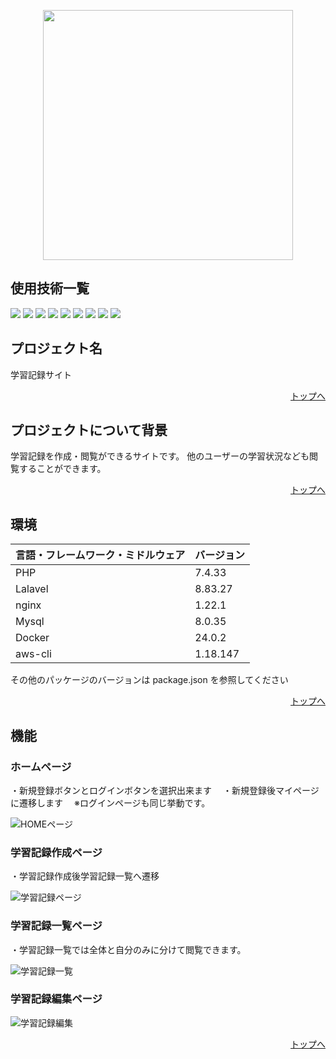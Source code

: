 <p align="center"><a href="https://laravel.com" target="_blank"><img src="https://raw.githubusercontent.com/laravel/art/master/logo-lockup/5%20SVG/2%20CMYK/1%20Full%20Color/laravel-logolockup-cmyk-red.svg" width="400"></a></p>

<div id="top"></div>

## 使用技術一覧

<!-- シールド一覧 -->
<!-- 該当するプロジェクトの中から任意のものを選ぶ-->
<p style="display: inline">
    <img src="https://img.shields.io/badge/-PHP-4F5D95.svg?logo=PHP&style=for-the-badge&logoColor=white">
    <img src="https://img.shields.io/badge/-Laravel-FF2D20.svg?logo=laravel&style=for-the-badge&logoColor=white">
    <img src="https://img.shields.io/badge/-Docker-2496ED.svg?logo=docker&style=for-the-badge&logoColor=white">
    <img src="https://img.shields.io/badge/-AWS-232F3E.svg?logo=amazonaws&style=for-the-badge">
    <img src="https://img.shields.io/badge/-CircleCI-343434.svg?logo=circleci&style=for-the-badge">
    <img src="https://img.shields.io/badge/-Nginx-009639.svg?logo=nginx&style=for-the-badge">
    <img src="https://img.shields.io/badge/-MySQL-4479A1.svg?logo=mysql&style=for-the-badge&logoColor=white">
    <img src="https://img.shields.io/badge/-PHP--FPM-8892BF.svg?logo=php&style=for-the-badge&logoColor=white">
    <img src="https://img.shields.io/badge/-bootstrap-7952B3.svg?logo=php&style=for-the-badge&logoColor=white">
</p>

## プロジェクト名

学習記録サイト

<p align="right"><a href="#top">トップへ</a></p>

<!-- プロジェクトについて -->

## プロジェクトについて背景

学習記録を作成・閲覧ができるサイトです。
他のユーザーの学習状況なども閲覧することができます。

<p align="right"><a href="#top">トップへ</a></p>

## 環境

<!-- 言語、フレームワーク、ミドルウェア、インフラの一覧とバージョンを記載 -->

| 言語・フレームワーク・ミドルウェア | バージョン   |
|--------------------------|--------------|
| PHP                      | 7.4.33       |
| Lalavel                  | 8.83.27      |
| nginx                    | 1.22.1       |
| Mysql                    | 8.0.35       |
| Docker                   | 24.0.2       |
| aws-cli                  | 1.18.147     |

その他のパッケージのバージョンは package.json を参照してください

<p align="right"><a href="#top">トップへ</a></p>

## 機能
### ホームページ　
・新規登録ボタンとログインボタンを選択出来ます　
・新規登録後マイページに遷移します　
※ログインページも同じ挙動です。　

![HOMEページ](https://github.com/task-01/lalavel-app/assets/113382858/4c3b4a68-b28d-43ec-9ef7-090d4ae5250f)

### 学習記録作成ページ  
・学習記録作成後学習記録一覧へ遷移    

![学習記録ページ](https://github.com/task-01/lalavel-app/assets/113382858/9f40a298-c460-4029-9da2-f058ea083027)

### 学習記録一覧ページ
・学習記録一覧では全体と自分のみに分けて閲覧できます。

![学習記録一覧](https://github.com/task-01/lalavel-app/assets/113382858/f16ffcad-107b-490e-ae31-7665884c5450)

### 学習記録編集ページ　

![学習記録編集](https://github.com/task-01/lalavel-app/assets/113382858/d3218468-2d7b-4470-b672-d3f3c8abaa97)


<p align="right"><a href="#top">トップへ</a></p>  
